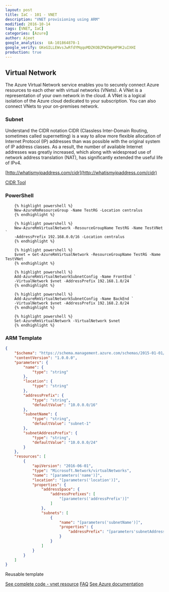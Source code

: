 ```yaml
---
layout: post
title: IaC - 101 - VNET
description: "VNET provisioning using ARM"
modified: 2016-10-14
tags: [VNET, IaC]
categories: [Azure]
author: Ajeet
google_analytics:  UA-101864870-1
google_verify: GKeGILLEWvsJwRfdYMqqoMDZKOBZPWIWpHP9K2uIXHI
production: true
---
```

## Virtual Network
The Azure Virtual Network service enables you to securely connect Azure resources to each other with virtual networks (VNets). A VNet is a representation of your own network in the cloud. A VNet is a logical isolation of the Azure cloud dedicated to your subscription. You can also connect VNets to your on-premises network.

<!--more-->

### Subnet

Understand the CIDR notation
        CIDR (Classless Inter-Domain Routing, sometimes called supernetting) is a way to allow more flexible allocation of Internet Protocol (IP) addresses than was possible with the original system of IP address classes. As a result, the number of available Internet addresses was greatly increased, which along with widespread use of network address translation (NAT), has significantly extended the useful life of IPv4.

[http://whatismyipaddress.com/cidr](http://whatismyipaddress.com/cidr)

[CIDR Tool](http://www.ipaddressguide.com/cidr)

### PowerShell

        {% highlight powershell %}
        New-AzureRmResourceGroup -Name TestRG -Location centralus
        {% endhighlight %}

        {% highlight powershell %}
        New-AzureRmVirtualNetwork -ResourceGroupName TestRG -Name TestVNet `
        -AddressPrefix 192.168.0.0/16 -Location centralus
        {% endhighlight %}

        {% highlight powershell %}
        $vnet = Get-AzureRmVirtualNetwork -ResourceGroupName TestRG -Name TestVNet
        {% endhighlight %}

        {% highlight powershell %}
        Add-AzureRmVirtualNetworkSubnetConfig -Name FrontEnd `
        -VirtualNetwork $vnet -AddressPrefix 192.168.1.0/24
        {% endhighlight %}

        {% highlight powershell %}
        Add-AzureRmVirtualNetworkSubnetConfig -Name BackEnd `
        -VirtualNetwork $vnet -AddressPrefix 192.168.2.0/24
        {% endhighlight %}

        {% highlight powershell %}
        Set-AzureRmVirtualNetwork -VirtualNetwork $vnet
        {% endhighlight %}

### ARM Template


``` json
{
    "$schema": "https://schema.management.azure.com/schemas/2015-01-01/deploymentTemplate.json#",
    "contentVersion": "1.0.0.0",
    "parameters": {
        "name": {
            "type": "string"
        },
        "location": {
            "type": "string"
        },
        "addressPrefix": {
            "type": "string",
            "defaultValue": "10.0.0.0/16"
        },
        "subnetName": {
            "type": "string",
            "defaultValue": "subnet-1"
        },
        "subnetAddressPrefix": {
            "type": "string",
            "defaultValue": "10.0.0.0/24"
        }
    },
    "resources": [
        {
            "apiVersion": "2016-06-01",
            "type": "Microsoft.Network/virtualNetworks",
            "name": "[parameters('name')]",
            "location": "[parameters('location')]",
            "properties": {
                "addressSpace": {
                    "addressPrefixes": [
                        "[parameters('addressPrefix')]"
                    ]
                },
                "subnets": [
                    {
                        "name": "[parameters('subnetName')]",
                        "properties": {
                            "addressPrefix": "[parameters'subnetAddressPrefix')]"
                        }
                    }
                ]
            }
        }
    ]
}

````
   
Reusable template

[See complete code - vnet resource](https://github.com/AjeetChouksey/resources/blob/master/network/azure365.vnet.json)
[FAQ](https://docs.microsoft.com/en-us/azure/virtual-network/virtual-networks-faq)
[See Azure documentation](https://docs.microsoft.com/en-us/azure/virtual-network/virtual-networks-overview)
